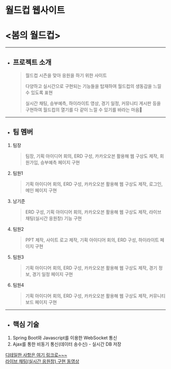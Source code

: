 # 월드컵 웹사이트
# <봄의 월드컵>
***
- ## 프로젝트 소개
    > 월드컵 시즌을 맞아 응원을 하기 위한 사이트
    >
    > 다양하고 실시간으로 구현되는 기능들을 탑재하여 월드컵의 생동감을 느낄 수 있도록 표현
    >
    > 실시간 채팅, 승부예측, 하이라이트 영상, 경기 일정, 커뮤니티 게시판 등을 구현하여 월드컵의 열기를 다 같이 느낄 수 있기를 바라는 마음💜
***
- ## 팀 멤버
1. 팀장
   > 팀장, 기획 아이디어 회의, ERD 구성, 카카오오븐 활용해 웹 구상도 제작, 회원가입, 승부예측 페이지 구현
2. 팀원1
   > 기획 아이디어 회의, ERD 구성, 카카오오븐 활용해 웹 구상도 제작, 로그인, 메인 페이지 구현
3. 남기준
   > ERD 구성, 기획 아이디어 회의, 카카오오븐 활용해 웹 구상도 제작, 라이브 채팅(실시간 응원창) 기능 구현
4. 팀원2
   > PPT 제작, 사이트 로고 제작, 기획 아이디어 회의, ERD 구성, 하이라이트 페이지 구현
5. 팀원3
   > 기획 아이디어 회의, ERD 구성, 카카오오븐 활용해 웹 구상도 제작, 경기 정보, 경기 일정 페이지 구현
6. 팀원4
   > 기획 아이디어 회의, ERD 구성, 카카오오븐 활용해 웹 구상도 제작, 커뮤니티 보드 페이지 구현
***
- ## 핵심 기술
1. Spring Boot와 Javascript를 이용한 WebSocket 통신
2. Ajax를 통한 비동기 통신(데이터 송수신) - 실시간 DB 저장

[디테일한 사항은 여기 링크로~~~](https://github.com/Paekma09/1st-Project/files/10701714/1st_Project.pdf)
<br>
[라이브 채팅(실시간 응원창) 구현 동영상](https://user-images.githubusercontent.com/113113479/217944410-31e5d988-1592-4515-ab4f-68b60ab7ad4f.mp4)
